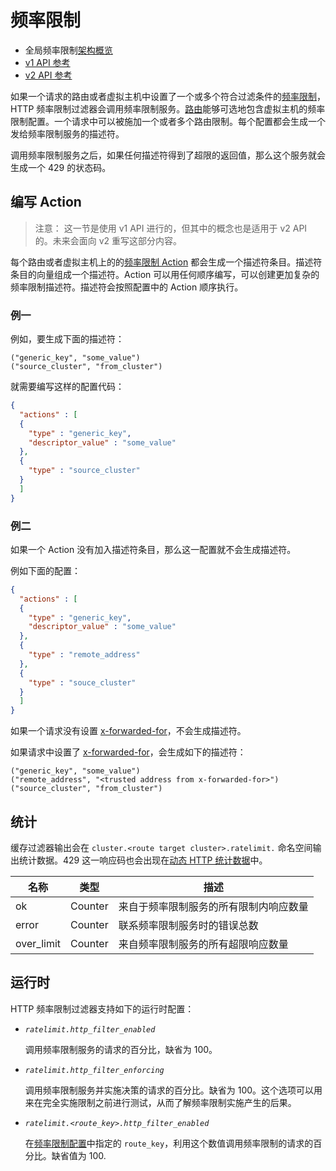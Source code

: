 # 频率限制

- 全局频率限制[架构概览](../../intro/arch_overview/global_rate_limiting.md#arch-overview-rate-limit)
- [v1 API 参考](https://www.envoyproxy.io/docs/envoy/latest/api-v1/http_filters/rate_limit_filter#config-http-filters-rate-limit-v1)
- [v2 API 参考](https://www.envoyproxy.io/docs/envoy/latest/api-v2/config/filter/http/rate_limit/v2/rate_limit.proto#envoy-api-msg-config-filter-http-rate-limit-v2-ratelimit)

如果一个请求的路由或者虚拟主机中设置了一个或多个符合过滤条件的[频率限制](https://www.envoyproxy.io/docs/envoy/latest/api-v1/route_config/route#config-http-conn-man-route-table-route-rate-limits)，HTTP 频率限制过滤器会调用频率限制服务。[路由](https://www.envoyproxy.io/docs/envoy/latest/api-v1/route_config/route#config-http-conn-man-route-table-route-rate-limits)能够可选地包含虚拟主机的频率限制配置。一个请求中可以被施加一个或者多个路由限制。每个配置都会生成一个发给频率限制服务的描述符。

调用频率限制服务之后，如果任何描述符得到了超限的返回值，那么这个服务就会生成一个 429 的状态码。

## 编写 Action

> 注意：
> 这一节是使用 v1 API 进行的，但其中的概念也是适用于 v2 API 的。未来会面向 v2 重写这部分内容。

每个路由或者虚拟主机上的的[频率限制 Action](https://www.envoyproxy.io/docs/envoy/latest/api-v1/route_config/rate_limits#config-http-conn-man-route-table-rate-limit-config) 都会生成一个描述符条目。描述符条目的向量组成一个描述符。Action 可以用任何顺序编写，可以创建更加复杂的频率限制描述符。描述符会按照配置中的 Action 顺序执行。

### 例一

例如，要生成下面的描述符：

    ("generic_key", "some_value")
    ("source_cluster", "from_cluster")

就需要编写这样的配置代码：

```json
{
  "actions" : [
  {
    "type" : "generic_key",
    "descriptor_value" : "some_value"
  },
  {
    "type" : "source_cluster"
  }
  ]
}
```

### 例二

如果一个 Action 没有加入描述符条目，那么这一配置就不会生成描述符。

例如下面的配置：

```json
{
  "actions" : [
  {
    "type" : "generic_key",
    "descriptor_value" : "some_value"
  },
  {
    "type" : "remote_address"
  },
  {
    "type" : "souce_cluster"
  }
  ]
}
```

如果一个请求没有设置 [x-forwarded-for](../../configuration/http_conn_man/headers#config-http-conn-man-headers-x-forwarded-for)，不会生成描述符。

如果请求中设置了 [x-forwarded-for](../../configuration/http_conn_man/headers#config-http-conn-man-headers-x-forwarded-for)，会生成如下的描述符：

    ("generic_key", "some_value")
    ("remote_address", "<trusted address from x-forwarded-for>")
    ("source_cluster", "from_cluster")

## 统计

缓存过滤器输出会在 `cluster.<route target cluster>.ratelimit.` 命名空间输出统计数据。429 这一响应码也会出现在[动态 HTTP 统计数据](../configuration/cluster_manager/cluster_stats.md#config-cluster-manager-cluster-stats-dynamic-http)中。

|名称|类型|描述|
|---|---|---|
|ok|Counter|来自于频率限制服务的所有限制内响应数量|
|error|Counter|联系频率限制服务时的错误总数|
|over_limit|Counter|来自频率限制服务的所有超限响应数量|

## 运行时

HTTP 频率限制过滤器支持如下的运行时配置：

- *`ratelimit.http_filter_enabled`*

    调用频率限制服务的请求的百分比，缺省为 100。

- *`ratelimit.http_filter_enforcing`*

    调用频率限制服务并实施决策的请求的百分比。缺省为 100。这个选项可以用来在完全实施限制之前进行测试，从而了解频率限制实施产生的后果。

- *`ratelimit.<route_key>.http_filter_enabled`*

    在[频率限制配置](https://www.envoyproxy.io/docs/envoy/latest/api-v1/route_config/rate_limits#config-http-conn-man-route-table-rate-limit-config)中指定的 `route_key`，利用这个数值调用频率限制的请求的百分比。缺省值为 100.